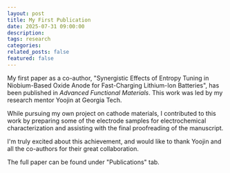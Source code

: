 ```yaml
---
layout: post
title: My First Publication
date: 2025-07-31 09:00:00
description:
tags: research
categories:
related_posts: false
featured: false
---
```


My first paper as a co-author, "Synergistic Effects of Entropy Tuning in Niobium-Based Oxide Anode for Fast-Charging Lithium-Ion Batteries", has been published in *Advanced Functional Materials*. This work was led by my research mentor Yoojin at Georgia Tech.

While pursuing my own project on cathode materials, I contributed to this work by preparing some of the electrode samples for electrochemical characterization and assisting with the final proofreading of the manuscript.

I'm truly excited about this achievement, and would like to thank Yoojin and all the co-authors for their great collaboration.

The full paper can be found under "Publications" tab.